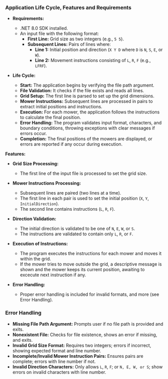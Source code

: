 ### **Application Life Cycle, Features and Requirements**

- **Requirements:**
  - .NET 8.0 SDK installed.
  - An input file with the following format:
    - **First Line:** Grid size as two integers (e.g., `5 5`).
    - **Subsequent Lines:** Pairs of lines where:
      - **Line 1:** Initial position and direction (`X Y D` where `D` is `N`, `S`, `E`, or `W`).
      - **Line 2:** Movement instructions consisting of `L`, `R`, `F` (e.g., `LFRF`).

- **Life Cycle:**
  - **Start:** The application begins by verifying the file path argument.
  - **File Validation:** It checks if the file exists and reads all lines.
  - **Grid Setup:** The first line is parsed to set up the grid dimensions.
  - **Mower Instructions:** Subsequent lines are processed in pairs to extract initial positions and instructions.
  - **Execution:** For each mower, the application follows the instructions to calculate the final position.
  - **Error Handling:** The program validates input format, characters, and boundary conditions, throwing exceptions with clear messages if errors occur.
  - **Completion:** The final positions of the mowers are displayed, or errors are reported if any occur during execution.
 
**Features:**
- **Grid Size Processing:**
  - The first line of the input file is processed to set the grid size.

- **Mower Instructions Processing:**
  - Subsequent lines are paired (two lines at a time).
  - The first line in each pair is used to set the initial position (`X`, `Y`, `InitialDirection`).
  - The second line contains instructions (`L`, `R`, `F`).

- **Direction Validation:**
  - The initial direction is validated to be one of `N`, `E`, `W`, or `S`.
  - The instructions are validated to contain only `L`, `R`, or `F`.

- **Execution of Instructions:**
  - The program executes the instructions for each mower and moves it within the grid.
  - If the mower tries to move outside the grid, a descriptive message is shown and the mower keeps its current position, awaiting to excecute next instruction if any.

- **Error Handling:**
  - Proper error handling is included for invalid formats, and more (see Error Handling).

### **Error Handling**

- **Missing File Path Argument:** Prompts user if no file path is provided and exits.
- **Nonexistent File:** Checks for file existence, shows an error if missing, and exits.
- **Invalid Grid Size Format:** Requires two integers; errors if incorrect, showing expected format and line number.
- **Incomplete/Invalid Mower Instruction Pairs:** Ensures pairs are complete; errors with line number if not.
- **Invalid Direction Characters:** Only allows `L`, `R`, `F`; or `N, E, W, or S`; show errors on invalid characters with line number.

